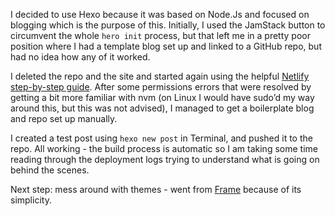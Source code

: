 I decided to use Hexo because it was based on Node.Js and focused on blogging which is the purpose of this. Initially, I used the JamStack button to circumvent the whole `hero init` process, but that left me in a pretty poor position where I had a template blog set up and linked to a GitHub repo, but had no idea how any of it worked. 

I deleted the repo and the site and started again using the helpful [Netlify step-by-step guide](#https://www.netlify.com/blog/2015/10/26/a-step-by-step-guide-hexo-on-netlify/). After some permissions errors that were resolved by getting a bit more familiar with nvm (on Linux I would have sudo’d my way around this, but this was not advised), I managed to get a boilerplate blog and repo set up manually.

I created a test post using `hexo new post` in Terminal, and pushed it to the repo. All working - the build process is automatic so I am taking some time reading through the deployment logs trying to understand what is going on behind the scenes.

Next step: mess around with themes - went from [Frame](#https://frame.zhangyongqi.com/) because of its simplicity. 